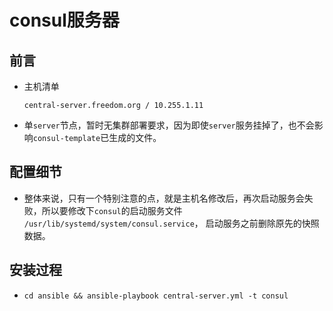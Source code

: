 # consul服务器


## 前言
- 主机清单
  ```
  central-server.freedom.org / 10.255.1.11
  ```

- 单`server`节点，暂时无集群部署要求，因为即使`server`服务挂掉了，也不会影响`consul-template`已生成的文件。


## 配置细节
- 整体来说，只有一个特别注意的点，就是主机名修改后，再次启动服务会失败，所以要修改下`consul`的启动服务文件  
  `/usr/lib/systemd/system/consul.service`， 启动服务之前删除原先的快照数据。


## 安装过程
- `cd ansible && ansible-playbook central-server.yml -t consul`